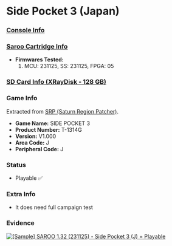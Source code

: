 # Side Pocket 3 (Japan)

### [Console Info](../../../../Info/Consoles/VA13/README.md)

### [Saroo Cartridge Info](../../../../Info/Cartridges/RetroGameParadiseStore/1.32F/README.md)

- <b>Firmwares Tested:</b>
  1. MCU: 231125, SS: 231125, FPGA: 05

### [SD Card Info (XRayDisk - 128 GB)](../../../../Info/SdCards/XRayDisk/128GB/README.md)

### Game Info

Extracted from [SRP (Saturn Region Patcher)](https://segaxtreme.net/resources/saturn-region-patcher.81/download).

- <b>Game Name:</b> SIDE POCKET 3
- <b>Product Number:</b> T-1314G
- <b>Version:</b> V1.000
- <b>Area Code:</b> J
- <b>Peripheral Code:</b> J

### Status

- Playable :white_check_mark:

### Extra Info

- It does need full campaign test

### Evidence

[![[Sample] SAROO 1.32 (231125) - Side Pocket 3 (J) = Playable](https://img.youtube.com/vi/RzHp3JTSVI4/0.jpg)](https://www.youtube.com/watch?v=RzHp3JTSVI4)
